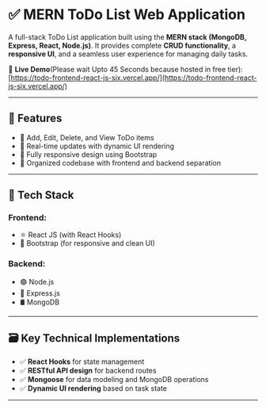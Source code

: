 # ✅ MERN ToDo List Web Application

A full-stack ToDo List application built using the **MERN stack (MongoDB, Express, React, Node.js)**. It provides complete **CRUD functionality**, a **responsive UI**, and a seamless user experience for managing daily tasks.

🔗 **Live Demo**(Please wait Upto 45 Seconds because hosted in free tier): [https://todo-frontend-react-js-six.vercel.app/](https://todo-frontend-react-js-six.vercel.app/)

---

## 📌 Features

- 📝 Add, Edit, Delete, and View ToDo items
- 🔄 Real-time updates with dynamic UI rendering
- 📱 Fully responsive design using Bootstrap
- 📂 Organized codebase with frontend and backend separation

---

## 🧱 Tech Stack

### Frontend:
- ⚛️ React JS (with React Hooks)
- 🎨 Bootstrap (for responsive and clean UI)

### Backend:
- 🟢 Node.js
- 🚂 Express.js
- 🛢️ MongoDB 

---

## 🗃️ Key Technical Implementations

- ✅ **React Hooks** for state management
- ✅ **RESTful API design** for backend routes
- ✅ **Mongoose** for data modeling and MongoDB operations
- ✅ **Dynamic UI rendering** based on task state

---
